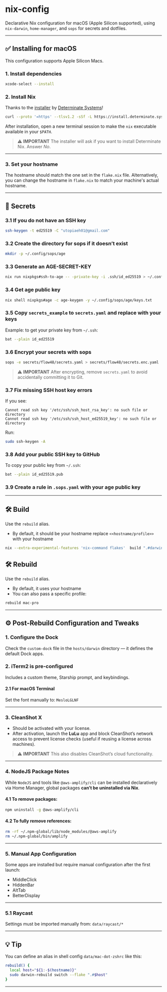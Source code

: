 # nix-config

Declarative Nix configuration for macOS (Apple Silicon supported), using `nix-darwin`, `home-manager`, and `sops` for secrets and dotfiles.

---

## ✅ Installing for macOS

This configuration supports Apple Silicon Macs.

### 1. Install dependencies

```sh
xcode-select --install
```

### 2. Install Nix

Thanks to the [installer](https://zero-to-nix.com/concepts/nix-installer) by [Determinate Systems](https://determinate.systems/)!

```sh
curl --proto '=https' --tlsv1.2 -sSf -L https://install.determinate.systems/nix | sh -s -- install
```

After installation, open a new terminal session to make the `nix` executable available in your `$PATH`.

> ⚠️ **IMPORTANT**
> The installer will ask if you want to install Determinate Nix. Answer *No*.

---

### 3. Set your hostname

The hostname should match the one set in the `flake.nix` file.
Alternatively, you can change the hostname in `flake.nix` to match your machine's actual hostname.

---

## 🔐 Secrets

### 3.1 If you do not have an SSH key

```sh
ssh-keygen -t ed25519 -C "utopiaeh01@gmail.com"
```

### 3.2 Create the directory for sops if it doesn’t exist

```sh
mkdir -p ~/.config/sops/age
```

### 3.3 Generate an AGE-SECRET-KEY

```sh
nix run nixpkgs#ssh-to-age -- -private-key -i .ssh/id_ed25519 > ~/.config/sops/age/keys.txt
```

### 3.4 Get age public key

```sh
nix shell nixpkgs#age -c age-keygen -y ~/.config/sops/age/keys.txt
```

### 3.5 Copy `secrets_example` to `secrets.yaml` and replace with your keys

Example: to get your private key from `~/.ssh`:

```sh
bat --plain id_ed25519
```

### 3.6 Encrypt your secrets with sops

```sh
sops -e secrets/flow48/secrets.yaml > secrets/flow48/secrets.enc.yaml
```

> ⚠️ **IMPORTANT**
> After encrypting, remove `secrets.yaml` to avoid accidentally committing it to Git.

### 3.7 Fix missing SSH host key errors

If you see:

```
Cannot read ssh key '/etc/ssh/ssh_host_rsa_key': no such file or directory
Cannot read ssh key '/etc/ssh/ssh_host_ed25519_key': no such file or directory
```

Run:

```sh
sudo ssh-keygen -A
```

### 3.8 Add your public SSH key to GitHub

To copy your public key from `~/.ssh`:

```sh
bat --plain id_ed25519.pub
```

### 3.9 Create a rule in `.sops.yaml` with your age public key

---


## 🛠️ Build

Use the `rebuild` alias.

* By default, it should be your hostname replace `<<hostname/profile>>` with your hostname

```sh
nix --extra-experimental-features 'nix-command flakes'  build ".#darwinConfigurations.<<hostname/profile>>.system"
```

## 🛠️ Rebuild

Use the `rebuild` alias.

* By default, it uses your hostname
* You can also pass a specific profile:

```sh
rebuild mac-pro
```

---

## ⚙️ Post-Rebuild Configuration and Tweaks

### 1. Configure the Dock

Check the `custom-dock` file in the `hosts/darwin` directory — it defines the default Dock apps.

### 2. iTerm2 is pre-configured

Includes a custom theme, Starship prompt, and keybindings.

#### 2.1 For macOS Terminal

Set the font manually to: `MesloLGLNF`

---

### 3. CleanShot X

* Should be activated with your license.
* After activation, launch the **LuLu** app and block CleanShot’s network access to prevent license checks (useful if reusing a license across machines).

> ⚠️ **IMPORTANT**
> This also disables CleanShot’s cloud functionality.

---

### 4. NodeJS Package Notes

While `NodeJS` and tools like `@aws-amplify/cli` can be installed declaratively via Home Manager, global packages **can’t be uninstalled via Nix**.

#### 4.1 To remove packages:

```sh
npm uninstall -g @aws-amplify/cli
```

#### 4.2 To fully remove references:

```sh
rm -rf ~/.npm-global/lib/node_modules/@aws-amplify
rm ~/.npm-global/bin/amplify
```

---

### 5. Manual App Configuration

Some apps are installed but require manual configuration after the first launch:

* MiddleClick
* HiddenBar
* AltTab
* BetterDisplay

---

### 5.1 Raycast

Settings must be imported manually from:
`data/raycast/*`

---

## 💡 Tip

You can define an alias in shell config  `data/mac-dot-zshrc` like this:

```sh
rebuild() {
  local host="${1:-$(hostname)}"
  sudo darwin-rebuild switch --flake ".#$host"
}
```

---


